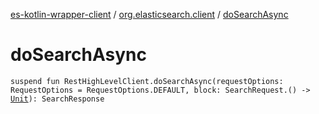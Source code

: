 [es-kotlin-wrapper-client](../index.md) / [org.elasticsearch.client](index.md) / [doSearchAsync](./do-search-async.md)

# doSearchAsync

`suspend fun RestHighLevelClient.doSearchAsync(requestOptions: RequestOptions = RequestOptions.DEFAULT, block: SearchRequest.() -> `[`Unit`](https://kotlinlang.org/api/latest/jvm/stdlib/kotlin/-unit/index.html)`): SearchResponse`